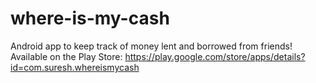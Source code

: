 where-is-my-cash
================

Android app to keep track of money lent and borrowed from friends! Available on the Play Store: https://play.google.com/store/apps/details?id=com.suresh.whereismycash
